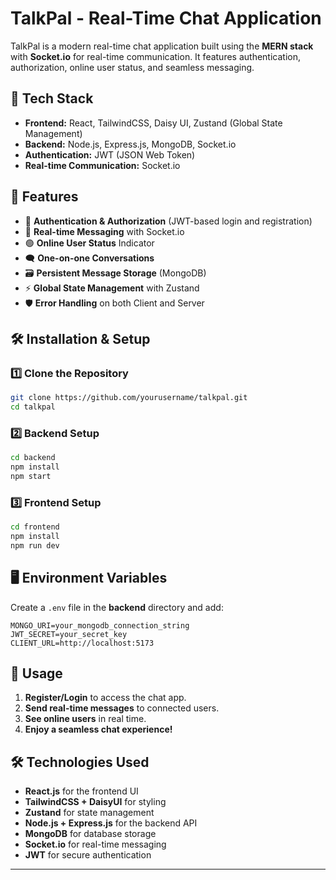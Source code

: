 # TalkPal - Real-Time Chat Application

TalkPal is a modern real-time chat application built using the **MERN stack** with **Socket.io** for real-time communication. It features authentication, authorization, online user status, and seamless messaging.

## 🚀 Tech Stack
- **Frontend:** React, TailwindCSS, Daisy UI, Zustand (Global State Management)
- **Backend:** Node.js, Express.js, MongoDB, Socket.io
- **Authentication:** JWT (JSON Web Token)
- **Real-time Communication:** Socket.io

## 🔹 Features
- 🔑 **Authentication & Authorization** (JWT-based login and registration)
- 💬 **Real-time Messaging** with Socket.io
- 🟢 **Online User Status** Indicator
- 🗨️ **One-on-one Conversations**
- 🗃️ **Persistent Message Storage** (MongoDB)
- ⚡ **Global State Management** with Zustand
- 🛡️ **Error Handling** on both Client and Server

## 🛠️ Installation & Setup

### 1️⃣ Clone the Repository
```sh
git clone https://github.com/yourusername/talkpal.git
cd talkpal
```

### 2️⃣ Backend Setup
```sh
cd backend
npm install
npm start
```

### 3️⃣ Frontend Setup
```sh
cd frontend
npm install
npm run dev
```

## 🖥️ Environment Variables
Create a `.env` file in the **backend** directory and add:
```env
MONGO_URI=your_mongodb_connection_string
JWT_SECRET=your_secret_key
CLIENT_URL=http://localhost:5173
```

## 🚀 Usage
1. **Register/Login** to access the chat app.
2. **Send real-time messages** to connected users.
3. **See online users** in real time.
4. **Enjoy a seamless chat experience!**


## 🛠️ Technologies Used
- **React.js** for the frontend UI
- **TailwindCSS + DaisyUI** for styling
- **Zustand** for state management
- **Node.js + Express.js** for the backend API
- **MongoDB** for database storage
- **Socket.io** for real-time messaging
- **JWT** for secure authentication

---


